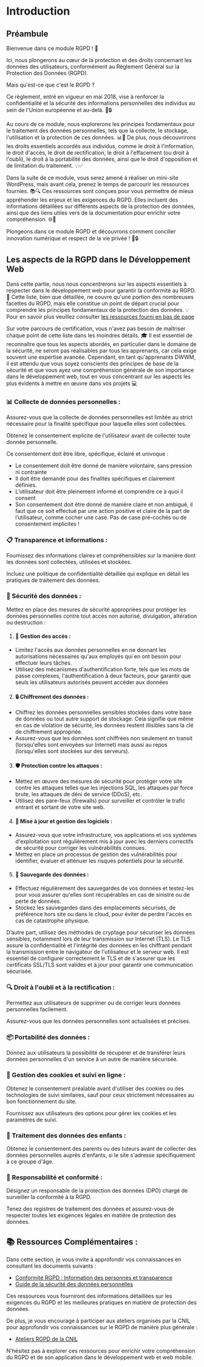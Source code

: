 # Introduction

## Préambule

Bienvenue dans ce module RGPD ! 🎉

Ici, nous plongerons au cœur de la protection et des droits concernant les données des utilisateurs, conformément au Règlement Général sur la Protection des Données (RGPD).

Mais qu'est-ce que c'est le RGPD ?

Ce règlement, entré en vigueur en mai 2018, vise à renforcer la confidentialité et la sécurité des informations personnelles des individus au sein de l'Union européenne et au-delà. 💼🔒

Au cours de ce module, nous explorerons les principes fondamentaux pour le traitement des données personnelles, tels que la collecte, le stockage, l'utilisation et la protection de ces données. 📊🔐
De plus, nous découvrirons les droits essentiels accordés aux individus, comme le droit à l'information, le droit d'accès, le droit de rectification, le droit à l'effacement (ou droit à l'oubli), le droit à la portabilité des données, ainsi que le droit d'opposition et de limitation du traitement. 💡✅

Dans la suite de ce module, vous serez amené à réaliser un mini-site WordPress, mais avant cela, prenez le temps de parcourir les ressources fournies. 📚🔍
Ces ressources sont conçues pour vous permettre de mieux appréhender les enjeux et les exigences du RGPD. Elles incluent des informations détaillées sur différents aspects de la protection des données, ainsi que des liens utiles vers de la documentation pour enrichir votre compréhension. 🌐📖

Plongeons dans ce module RGPD et découvrons comment concilier innovation numérique et respect de la vie privée ! 🚀🔒

## Les aspects de la RGPD dans le Développement Web

Dans cette partie, nous nous concentrerons sur les aspects essentiels à respecter dans le développement web pour garantir la conformité au RGPD. 📝
Cette liste, bien que détaillée, ne couvre qu'une portion des nombreuses facettes du RGPD, mais elle constitue un point de départ crucial pour comprendre les principes fondamentaux de la protection des données. 💡
Pour en savoir plus veuillez consulter [les ressources fourni en bas de page ](https://github.com/G404-DWWM/RGPD-Introduction?tab=readme-ov-file#-ressources-compl%C3%A9mentaires-)

Sur votre parcours de certification, vous n'avez pas besoin de maîtriser chaque point de cette liste dans les moindres détails. 🎓
Il est essentiel de reconnaître que tous les aspects abordés, en particulier dans le domaine de la sécurité, ne seront pas réalisables par tous les apprenants, car cela exige souvent une expertise avancée.
Cependant, en tant qu'apprenants DWWM, il est attendu que vous soyez conscients des principes de base de la sécurité et que vous ayez une compréhension générale de son importance dans le développement web, tout en vous concentrant sur les aspects les plus évidents à mettre en œuvre dans vos projets 💻

### 📊 Collecte de données personnelles :

Assurez-vous que la collecte de données personnelles est limitée au strict nécessaire pour la finalité spécifique pour laquelle elles sont collectées.

Obtenez le consentement explicite de l'utilisateur avant de collecter toute donnée personnelle.

Ce consentement doit être libre, spécifique, éclairé et univoque :

- Le consentement doit être donné de manière volontaire, sans pression ni contrainte
- Il doit être demandé pour des finalités spécifiques et clairement définies.
- L’utilisateur doit être pleinement informé et comprendre ce à quoi il consent
- Son consentement doit être donné de manière claire et non ambiguë, il faut que ce soit effectué par une action positive et claire de la part de l’utilisateur, comme cocher une case. Pas de case pré-cochés ou de consentement implicites !

### 📋 Transparence et informations :

Fournissez des informations claires et compréhensibles sur la manière dont les données sont collectées, utilisées et stockées.

Incluez une politique de confidentialité détaillée qui explique en détail les pratiques de traitement des données.

### 🔐 Sécurité des données :

Mettez en place des mesures de sécurité appropriées pour protéger les données personnelles contre tout accès non autorisé, divulgation, altération ou destruction :

1. #### 🔑 Gestion des accès :

- Limitez l'accès aux données personnelles en ne donnant les autorisations nécessaires qu'aux employés qui en ont besoin pour effectuer leurs tâches.
- Utilisez des mécanismes d'authentification forte, tels que les mots de passe complexes, l'authentification à deux facteurs, pour garantir que seuls les utilisateurs autorisés peuvent accéder aux données

2. #### 🔒 Chiffrement des données :

- Chiffrez les données personnelles sensibles stockées dans votre base de données ou tout autre support de stockage. Cela signifie que même en cas de violation de sécurité, les données restent illisibles sans la clé de chiffrement appropriée.
- Assurez-vous que les données sont chiffrées non seulement en transit (lorsqu'elles sont envoyées sur Internet) mais aussi au repos (lorsqu'elles sont stockées sur des serveurs).

3. #### 🛡️ Protection contre les attaques :

- Mettez en œuvre des mesures de sécurité pour protéger votre site contre les attaques telles que les injections SQL, les attaques par force brute, les attaques de déni de service (DDoS), etc.
- Utilisez des pare-feux (firewalls) pour surveiller et contrôler le trafic entrant et sortant de votre site web.

4. #### 🔄 Mise à jour et gestion des logiciels :

- Assurez-vous que votre infrastructure, vos applications et vos systèmes d'exploitation sont régulièrement mis à jour avec les derniers correctifs de sécurité pour corriger les vulnérabilités connues.
- Mettez en place un processus de gestion des vulnérabilités pour identifier, évaluer et atténuer les risques potentiels pour la sécurité.

5. #### 💾 Sauvegarde des données :

- Effectuez régulièrement des sauvegardes de vos données et testez-les pour vous assurer qu'elles sont récupérables en cas de sinistre ou de perte de données.
- Stockez les sauvegardes dans des emplacements sécurisés, de préférence hors site ou dans le cloud, pour éviter de perdre l'accès en cas de catastrophe physique.

D’autre part, utilisez des méthodes de cryptage pour sécuriser les données sensibles, notamment lors de leur transmission sur Internet (TLS). Le TLS assure la confidentialité et l'intégrité des données en les chiffrant pendant la transmission entre le navigateur de l'utilisateur et le serveur web. Il est essentiel de configurer correctement le TLS et de s'assurer que les certificats SSL/TLS sont valides et à jour pour garantir une communication sécurisée.

### 🔍 Droit à l'oubli et à la rectification :

Permettez aux utilisateurs de supprimer ou de corriger leurs données personnelles facilement.

Assurez-vous que les données personnelles sont actualisées et précises.

### 📦 Portabilité des données :

Donnez aux utilisateurs la possibilité de récupérer et de transférer leurs données personnelles d'un service à un autre de manière sécurisée.

### 🍪 Gestion des cookies et suivi en ligne :

Obtenez le consentement préalable avant d'utiliser des cookies ou des technologies de suivi similaires, sauf pour ceux strictement nécessaires au bon fonctionnement du site.

Fournissez aux utilisateurs des options pour gérer les cookies et les paramètres de suivi.

### 👶 Traitement des données des enfants :

Obtenez le consentement des parents ou des tuteurs avant de collecter des données personnelles auprès d'enfants, si le site s'adresse spécifiquement à ce groupe d'âge.

### 📝 Responsabilité et conformité :

Désignez un responsable de la protection des données (DPO) chargé de surveiller la conformité à la RGPD.

Tenez des registres de traitement des données et assurez-vous de respecter toutes les exigences légales en matière de protection des données.


## 📚 Ressources Complémentaires :

Dans cette section, je vous invite à approfondir vos connaissances en consultant les documents suivants :

- [Conformité RGPD : Information des personnes et transparence](https://www.cnil.fr/fr/conformite-rgpd-information-des-personnes-et-transparence)
- [Guide de la sécurité des données personnelles](https://www.cnil.fr/fr/guide-de-la-securite-des-donnees-personnelles)

Ces ressources vous fourniront des informations détaillées sur les exigences du RGPD et les meilleures pratiques en matière de protection des données.

De plus, je vous encourage à participer aux ateliers organisés par la CNIL pour approfondir vos connaissances sur le RGPD de manière plus générale :

- [Ateliers RGPD de la CNIL](https://atelier-rgpd.cnil.fr/login/)

N'hésitez pas à explorer ces ressources pour enrichir votre compréhension du RGPD et de son application dans le développement web et web mobile.